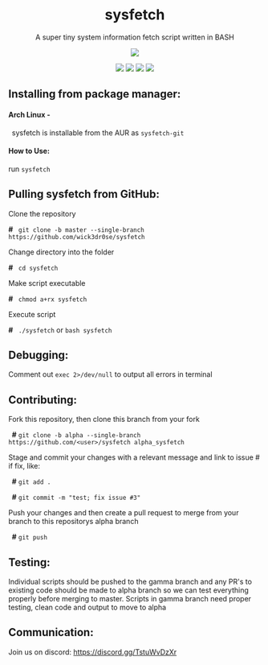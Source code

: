 <div align="center">
<h1>sysfetch</h1>
<p>A super tiny system information fetch script written in BASH</p>
<img src="https://github.com/wick3dr0se/sysfetch/blob/master/screen.png"></img>

<img src="https://img.shields.io/badge/Shell_Script-121011?style=for-the-badge&logo=gnu-bash&logoColor=white"></img>
<img src="https://img.shields.io/badge/Made%20with-Bash-1f425f.svg"></img>
<img src=https://img.shields.io/badge/Maintained%3F-yes-green.svg></img>
<img src="https://badge-size.herokuapp.com/wick3dr0se/sysfetch/master/sysfetch"></img>
</div>

## Installing from package manager:
#### Arch Linux -
&ensp;sysfetch is installable from the AUR as `sysfetch-git`

#### How to Use:
run `sysfetch`

## Pulling sysfetch from GitHub:
Clone the repository

**#**&ensp; `git clone -b master --single-branch https://github.com/wick3dr0se/sysfetch`

Change directory into the folder

**#**&ensp; `cd sysfetch`

Make script executable

**#**&ensp; `chmod a+rx sysfetch`

Execute script

**#**&ensp; `./sysfetch` or `bash sysfetch`


## Debugging:
Comment out `exec 2>/dev/null` to output all errors in terminal

## Contributing:
Fork this repository, then clone this branch from your fork

&ensp;**#** `git clone -b alpha --single-branch https://github.com/<user>/sysfetch alpha_sysfetch`

Stage and commit your changes with a relevant message and link to issue # if fix, like:

&ensp;**#** `git add .`

&ensp;**#** `git commit -m "test; fix issue #3"`

Push your changes and then create a pull request to merge from your branch to this repositorys alpha branch

&ensp;**#** `git push`

## Testing:
Individual scripts should be pushed to the gamma branch and any PR's to existing code should be made to alpha branch so we can test everything properly before merging to master. Scripts in gamma branch need proper testing, clean code and output to move to alpha

## Communication:
Join us on discord: https://discord.gg/TstuWvDzXr
